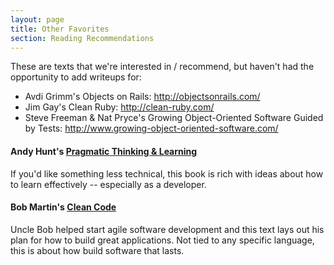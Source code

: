 ```yaml
---
layout: page
title: Other Favorites
section: Reading Recommendations
---
```


These are texts that we're interested in / recommend, but haven't had the opportunity to add writeups for:

* Avdi Grimm's Objects on Rails: http://objectsonrails.com/
* Jim Gay's Clean Ruby: http://clean-ruby.com/
* Steve Freeman & Nat Pryce's Growing Object-Oriented Software Guided by Tests: http://www.growing-object-oriented-software.com/

#### Andy Hunt's [Pragmatic Thinking & Learning](http://www.amazon.com/gp/product/1934356050/ref=as_li_ss_tl?ie=UTF8&camp=1789&creative=390957&creativeASIN=1934356050&linkCode=as2&tag=jumplab-20)

If you'd like something less technical, this book is rich with ideas about how to learn effectively -- especially as a developer.

#### Bob Martin's [Clean Code](http://www.amazon.com/gp/product/0132350882/ref=as_li_ss_tl?ie=UTF8&camp=1789&creative=390957&creativeASIN=0132350882&linkCode=as2&tag=jumplab-20)

Uncle Bob helped start agile software development and this text lays out his plan for how to build great applications. Not tied to any specific language, this is about how build software that lasts.
